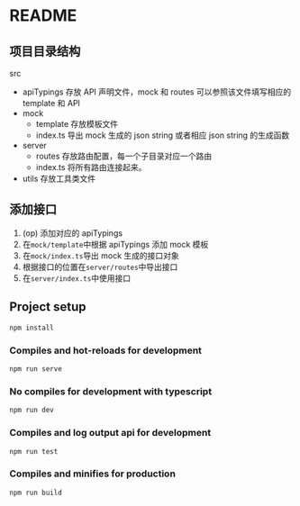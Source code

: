 # README

## 项目目录结构

src

- apiTypings
  存放 API 声明文件，mock 和 routes 可以参照该文件填写相应的 template 和 API
- mock
  - template
    存放模板文件
  - index.ts
    导出 mock 生成的 json string 或者相应 json string 的生成函数
- server
  - routes
    存放路由配置，每一个子目录对应一个路由
  - index.ts
    将所有路由连接起来。
- utils
  存放工具类文件

## 添加接口

1. (op) 添加对应的 apiTypings
2. 在`mock/template`中根据 apiTypings 添加 mock 模板
3. 在`mock/index.ts`导出 mock 生成的接口对象
4. 根据接口的位置在`server/routes`中导出接口
5. 在`server/index.ts`中使用接口

## Project setup

```
npm install
```

### Compiles and hot-reloads for development

```
npm run serve
```

### No compiles for development with typescript

```
npm run dev
```

### Compiles and log output api for development

```
npm run test
```

### Compiles and minifies for production

```
npm run build
```
